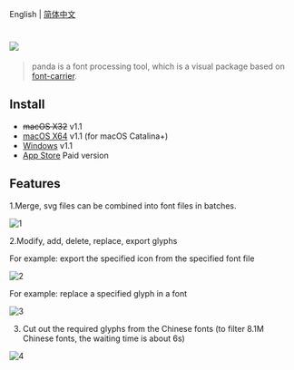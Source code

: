 English | [简体中文](./README-zh-CN.md)

# <img src="https://cloud.githubusercontent.com/assets/1193966/15237922/3edf64c2-1905-11e6-9503-b5cd0765313f.png">

> panda is a font processing tool, which is a visual package based on <a href="https://github.com/purplebamboo/font-carrier">font-carrier</a>.

## Install

* <del>macOS X32</del> v1.1
* <a href="https://drive.google.com/file/d/1hcyQ87oEwvepvy2hk6EExKhbSOYDO5-m/view?usp=sharing">macOS X64</a> v1.1 (for macOS Catalina+)
* <a href="https://drive.google.com/file/d/1b6GG30jnqAlsBWQ2-n98dGoxXCg3bWK6/view?usp=sharing">Windows</a> v1.1
* <a href="https://itunes.apple.com/app/id1181350496">App Store</a> Paid version


## Features


1.Merge, svg files can be combined into font files in batches.

<img src="https://cloud.githubusercontent.com/assets/1193966/15237919/3edb25c4-1905-11e6-9a9a-be8851951840.png" alt="1" style="max-width:100%;">

2.Modify, add, delete, replace, export glyphs

For example: export the specified icon from the specified font file

<img src="https://cloud.githubusercontent.com/assets/1193966/15237920/3edb94a0-1905-11e6-992e-84fa3a7b91c4.gif" alt="2" style="max-width:100%;">

For example: replace a specified glyph in a font

<img src="https://cloud.githubusercontent.com/assets/1193966/15237923/3edf94ec-1905-11e6-91ac-e600ee16a771.gif" alt="3" style="max-width:100%;">

3. Cut out the required glyphs from the Chinese fonts (to filter 8.1M Chinese fonts, the waiting time is about 6s)

<img src="https://cloud.githubusercontent.com/assets/1193966/15237921/3edf1ff8-1905-11e6-9734-b6b060e3a9ae.png" alt="4" style="max-width:100%;">



